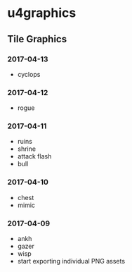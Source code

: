 # u4graphics
## Tile Graphics

### 2017-04-13
* cyclops

### 2017-04-12
* rogue

### 2017-04-11
* ruins
* shrine
* attack flash
* bull

### 2017-04-10
* chest
* mimic

### 2017-04-09
* ankh
* gazer
* wisp
* start exporting individual PNG assets
